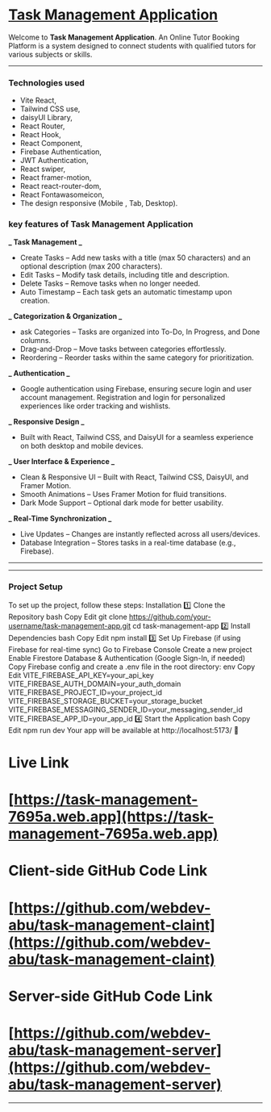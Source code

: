 # [Task Management Application](https://task-management-7695a.web.app)

Welcome to **Task Management Application**. An Online Tutor Booking Platform is a system designed to connect students with qualified tutors for various subjects or skills.

---

### Technologies used

- Vite React,
- Tailwind CSS use,
- daisyUI Library,
- React Router,
- React Hook,
- React Component,
- Firebase Authentication,
- JWT Authentication,
- React swiper,
- React framer-motion,
- React react-router-dom,
- React Fontawasomeicon,
- The design responsive (Mobile , Tab, Desktop).

### key features of Task Management Application

**_ Task Management _**

- Create Tasks – Add new tasks with a title (max 50 characters) and an optional description (max 200 characters).
- Edit Tasks – Modify task details, including title and description.
- Delete Tasks – Remove tasks when no longer needed.
- Auto Timestamp – Each task gets an automatic timestamp upon creation.

**_ Categorization & Organization _**

- ask Categories – Tasks are organized into To-Do, In Progress, and Done columns.
- Drag-and-Drop – Move tasks between categories effortlessly.
- Reordering – Reorder tasks within the same category for prioritization.

**_ Authentication _**

- Google authentication using Firebase, ensuring secure login and user account management.
  Registration and login for personalized experiences like order tracking and wishlists.

**_ Responsive Design _**

- Built with React, Tailwind CSS, and DaisyUI for a seamless experience on both desktop and mobile devices.

**_ User Interface & Experience _**

- Clean & Responsive UI – Built with React, Tailwind CSS, DaisyUI, and Framer Motion.
- Smooth Animations – Uses Framer Motion for fluid transitions.
- Dark Mode Support – Optional dark mode for better usability.

**_ Real-Time Synchronization _**

- Live Updates – Changes are instantly reflected across all users/devices.
- Database Integration – Stores tasks in a real-time database (e.g., Firebase).

---

---

### Project Setup

To set up the project, follow these steps:
Installation
1️⃣ Clone the Repository
bash
Copy
Edit
git clone https://github.com/your-username/task-management-app.git
cd task-management-app
2️⃣ Install Dependencies
bash
Copy
Edit
npm install
3️⃣ Set Up Firebase (if using Firebase for real-time sync)
Go to Firebase Console
Create a new project
Enable Firestore Database & Authentication (Google Sign-In, if needed)
Copy Firebase config and create a .env file in the root directory:
env
Copy
Edit
VITE_FIREBASE_API_KEY=your_api_key
VITE_FIREBASE_AUTH_DOMAIN=your_auth_domain
VITE_FIREBASE_PROJECT_ID=your_project_id
VITE_FIREBASE_STORAGE_BUCKET=your_storage_bucket
VITE_FIREBASE_MESSAGING_SENDER_ID=your_messaging_sender_id
VITE_FIREBASE_APP_ID=your_app_id
4️⃣ Start the Application
bash
Copy
Edit
npm run dev
Your app will be available at http://localhost:5173/ 🚀

# Live Link

# [https://task-management-7695a.web.app](https://task-management-7695a.web.app)

# Client-side GitHub Code Link

# [https://github.com/webdev-abu/task-management-claint](https://github.com/webdev-abu/task-management-claint)

# Server-side GitHub Code Link

# [https://github.com/webdev-abu/task-management-server](https://github.com/webdev-abu/task-management-server)

---
